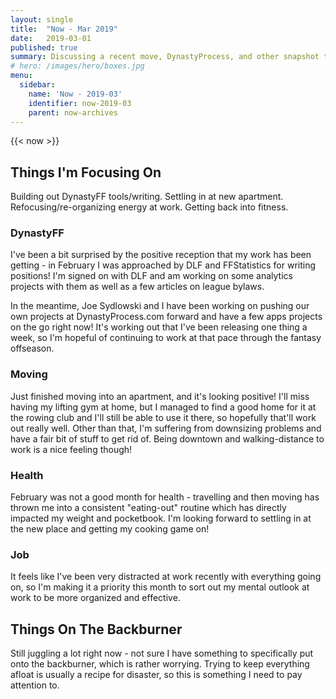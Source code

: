 ```yaml
---
layout: single
title:  "Now - Mar 2019"
date:   2019-03-01
published: true
summary: Discussing a recent move, DynastyProcess, and other snapshot thoughts.
# hero: /images/hero/boxes.jpg
menu:
  sidebar:
    name: 'Now - 2019-03'
    identifier: now-2019-03
    parent: now-archives
---
```


{{< now >}}

## Things I'm Focusing On

Building out DynastyFF tools/writing. Settling in at new apartment. Refocusing/re-organizing energy at work. Getting back into fitness.

###  DynastyFF

I've been a bit surprised by the positive reception that my work has been getting - in February I was approached by DLF and FFStatistics for writing positions! I'm signed on with DLF and am working on some analytics projects with them as well as a few articles on league bylaws. 

In the meantime, Joe Sydlowski and I have been working on pushing our own projects at DynastyProcess.com forward and have a few apps projects on the go right now! It's working out that I've been releasing one thing a week, so I'm hopeful of continuing to work at that pace through the fantasy offseason. 

### Moving

Just finished moving into an apartment, and it's looking positive! I'll miss having my lifting gym at home, but I managed to find a good home for it at the rowing club and I'll still be able to use it there, so hopefully that'll work out really well. Other than that, I'm suffering from downsizing problems and have a fair bit of stuff to get rid of. Being downtown and walking-distance to work is a nice feeling though! 

### Health

February was not a good month for health - travelling and then moving has thrown me into a consistent "eating-out" routine which has directly impacted my weight and pocketbook. I'm looking forward to settling in at the new place and getting my cooking game on! 

### Job

It feels like I've been very distracted at work recently with everything going on, so I'm making it a priority this month to sort out my mental outlook at work to be more organized and effective.  


## Things On The Backburner

Still juggling a lot right now - not sure I have something to specifically put onto the backburner, which is rather worrying. Trying to keep everything afloat is usually a recipe for disaster, so this is something I need to pay attention to. 
